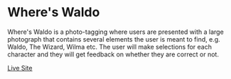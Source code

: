 # Where's Waldo

Where's Waldo is a photo-tagging where users are presented with a large photograph that contains several elements the user is meant to find, e.g. Waldo, The Wizard, Wilma etc. The user will make selections for each character and they will get feedback on whether they are correct or not.

[Live Site]()
